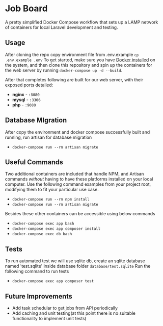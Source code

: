 
# Job Board
A pretty simplified Docker Compose workflow that sets up a LAMP network of containers for local Laravel development and testing. 


## Usage

After cloning the repo copy environment file from .env.example `cp .env.example .env`
To get started, make sure you have [Docker installed](https://docs.docker.com/docker-for-mac/install/) on the system, and then clone this repository and spin up the containers for the web server by running `docker-compose up -d --build`.

After that completes following are built for our web server, with their exposed ports detailed:

- **nginx** - `:8080`
- **mysql** - `:3306`
- **php** - `:9000`


## Database MIgration
After copy the environment and docker compose successfully built and running, run artisan for database migration
- `docker-compose run --rm artisan migrate`


## Useful Commands 
Two additional containers are included that handle NPM, and Artisan commands *without* having to have these platforms installed on your local computer. Use the following command examples from your project root, modifying them to fit your particular use case.

- `docker-compose run --rm npm install`
- `docker-compose run --rm artisan migrate` 

Besides these other containers can be accessible using below commands

- `docker-compose exec app bash` 
- `docker-compose exec app composer install` 
- `docker-compose exec db bash` 

## Tests
To run automated test we will use sqlite db, create an sqlite database named 'test.sqlite' inside database folder `database/test.sqlite` 
Run the following command to run tests 
- `docker-compose exec app composer test` 

## Future Improvements
- Add task schedular to get jobs from API periodically
- Add caching and unit testing(at this point there is no suitable functionality to implement unit tests)
